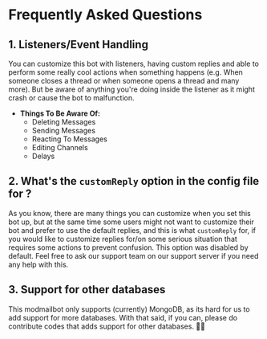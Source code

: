 # Frequently Asked Questions

## 1. Listeners/Event Handling
You can customize this bot with listeners, having custom replies and able to perform some really cool actions when something happens (e.g. When someone closes a thread or when someone opens a thread and many more). But be aware of anything you're doing inside the listener as it might crash or cause the bot to malfunction. 
 - **Things To Be Aware Of:**
      - Deleting Messages
      - Sending Messages
      - Reacting To Messages
      - Editing Channels
      - Delays

## 2. What's the `customReply` option in the config file for ?
As you know, there are many things you can customize when you set this bot up, but at the same time some users might not want to customize their bot and prefer to use the default replies, and this is what `customReply` for, if you would like to customize replies for/on some serious situation that requires some actions to prevent confusion.  This option was disabled by default. Feel free to ask our support team on our support server if you need any help with this.

## 3. Support for other databases
This modmailbot only supports (currently) MongoDB, as its hard for us to add support for more databases. With that said, if you can, please do contribute codes that adds support for other databases. 🤗🤗
